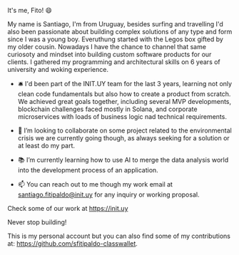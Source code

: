 It's me, Fito! 😄

My name is Santiago, I'm from Uruguay, besides surfing and travelling I'd also been passionate about building complex solutions of any type and form since I was a young boy. Everuthung started with the Legos box gifted by my older cousin. Nowadays I have the chance to channel that same curiosoty and mindset into building custom software products for our clients. I gathered my programming and architectural skills on 6 years of university and woking experience.  

- 🛎️ I'd been part of the INIT.UY team for the last 3 years, learning not only clean code fundamentals but also how to create a product from scratch. We achieved great goals together, including several MVP developments, blockchain challenges faced mostly in Solana, and corporate microservices with loads of business logic nad technical requirements. 

- 🎎 I’m looking to collaborate on some project related to the environmental crisis we are currently going though, as always seeking for a solution or at least do my part.

- 📚 I’m currently learning how to use AI to merge the data analysis world into the development process of an application.

- 📫 You can reach out to me though my work email at santiago.fitipaldo@init.uy for any inquiry or working proposal.

Check some of our work at https://init.uy

Never stop building!

This is my personal account but you can also find some of my contributions at: https://github.com/sfitipaldo-classwallet.


<!--
**SF-Prog/SF-Prog** is a ✨ _special_ ✨ repository because its `README.md` (this file) appears on your GitHub profile.

Here are some ideas to get you started:

- 🔭 I’m currently working on ...
- 🌱 I’m currently learning ...
- 👯 I’m looking to collaborate on ...
- 🤔 I’m looking for help with ...
- 💬 Ask me about ...
- 📫 How to reach me: ...
- 😄 Pronouns: ...
- ⚡ Fun fact: ...
-->
